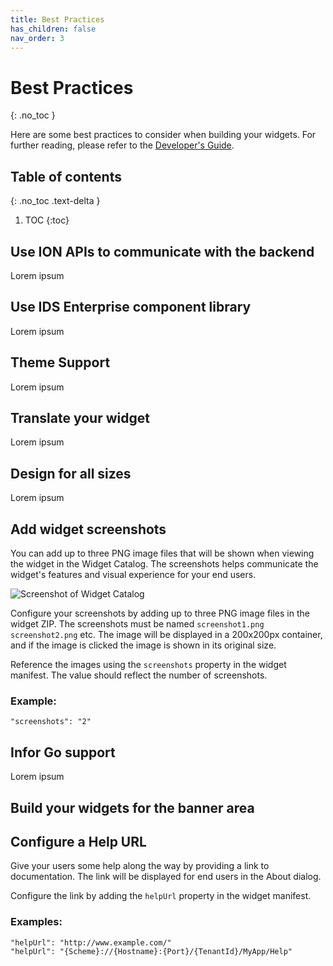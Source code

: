 ```yaml
---
title: Best Practices
has_children: false
nav_order: 3
---
```


# Best Practices
{: .no_toc }

Here are some best practices to consider when building your widgets. For further reading, please refer to the [Developer's Guide](https://github.com/infor-cloud/homepages-widget-sdk/blob/master/DevelopersGuide.pdf).

## Table of contents
{: .no_toc .text-delta }

1. TOC
{:toc}

## Use ION APIs to communicate with the backend
Lorem ipsum

## Use IDS Enterprise component library
Lorem ipsum

## Theme Support
Lorem ipsum

## Translate your widget
Lorem ipsum

## Design for all sizes 
Lorem ipsum

## Add widget screenshots
You can add up to three PNG image files that will be shown when viewing the widget in the Widget Catalog. The screenshots helps communicate the widget's features and visual experience for your end users. 

![Screenshot of Widget Catalog](../assets/images/widget-catalog_screenshots.png)

Configure your screenshots by adding up to three PNG image files in the widget ZIP. The screenshots must be named `screenshot1.png` `screenshot2.png` etc. The image will be displayed in a 200x200px container, and if the image is clicked the image is shown in its original size.

Reference the images using the `screenshots` property in the widget manifest. The value should reflect the number of screenshots. 

### Example:
```
"screenshots": "2" 
```

## Infor Go support
Lorem ipsum

## Build your widgets for the banner area



## Configure a Help URL 
Give your users some help along the way by providing a link to documentation. The link will be displayed for end users in the About dialog. 

Configure the link by adding the `helpUrl` property in the widget manifest. 

### Examples:
```
"helpUrl": "http://www.example.com/" 
"helpUrl": "{Scheme}://{Hostname}:{Port}/{TenantId}/MyApp/Help"
```
